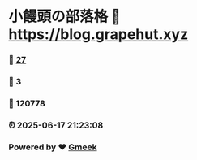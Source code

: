 # 小饅頭の部落格 :link: https://blog.grapehut.xyz 
### :page_facing_up: [27](https://blog.grapehut.xyz/tag.html) 
### :speech_balloon: 3 
### :hibiscus: 120778 
### :alarm_clock: 2025-06-17 21:23:08 
### Powered by :heart: [Gmeek](https://github.com/Meekdai/Gmeek)
